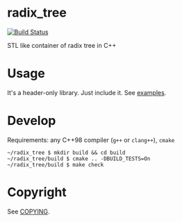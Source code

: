 

radix_tree
=====

[![Build Status](https://travis-ci.org/ytakano/radix_tree.svg?branch=master)](https://travis-ci.org/ytakano/radix_tree)

STL like container of radix tree in C++

Usage
=====
It's a header-only library. Just include it. See [examples](examples/).

Develop
=====
Requirements: any C++98 compiler (`g++` or `clang++`), `cmake`

```
~/radix_tree $ mkdir build && cd build
~/radix_tree/build $ cmake .. -DBUILD_TESTS=On
~/radix_tree/build $ make check
```

Copyright
=====
See [COPYING](COPYING).

